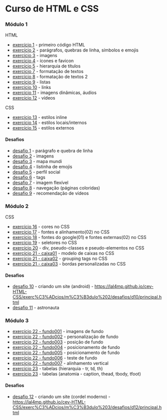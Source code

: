 # Curso de HTML e CSS

### Módulo 1
HTML
+ [exercício 1](https://github.com/lal4mp/cev-HTML-CSS/tree/main/exerc%C3%ADcios/m%C3%B3dulo%201/ex001) - primeiro código HTML 
+ [exercício 2](https://github.com/lal4mp/cev-HTML-CSS/tree/main/exerc%C3%ADcios/m%C3%B3dulo%201/ex002) - parágrafos, quebras de linha, símbolos e emojis
+ [exercício 3](https://github.com/lal4mp/cev-HTML-CSS/tree/main/exerc%C3%ADcios/m%C3%B3dulo%201/ex003) - imagens 
+ [exercício 4](https://github.com/lal4mp/cev-HTML-CSS/tree/main/exerc%C3%ADcios/m%C3%B3dulo%201/ex004) - ícones e favicon
+ [exercício 5](https://github.com/lal4mp/cev-HTML-CSS/tree/main/exerc%C3%ADcios/m%C3%B3dulo%201/ex005) - hierarquia de títulos
+ [exercício 7](https://github.com/lal4mp/cev-HTML-CSS/tree/main/exerc%C3%ADcios/m%C3%B3dulo%201/ex007) - formatação de textos
+ [exercício 8](https://github.com/lal4mp/cev-HTML-CSS/tree/main/exerc%C3%ADcios/m%C3%B3dulo%201/ex008) - formatação de textos 2
+ [exercício 9](https://github.com/lal4mp/cev-HTML-CSS/tree/main/exerc%C3%ADcios/m%C3%B3dulo%201/ex009) - listas
+ [exercício 10](https://github.com/lal4mp/cev-HTML-CSS/tree/main/exerc%C3%ADcios/m%C3%B3dulo%201/ex010) - links
+ [exercício 11](https://github.com/lal4mp/cev-HTML-CSS/tree/main/exerc%C3%ADcios/m%C3%B3dulo%201/ex011) - imagens dinâmicas, áudios
+ [exercício 12](https://github.com/lal4mp/cev-HTML-CSS/tree/main/exerc%C3%ADcios/m%C3%B3dulo%201/ex012) - vídeos

CSS
+ [exercício 13](https://github.com/lal4mp/cev-HTML-CSS/tree/main/exerc%C3%ADcios/m%C3%B3dulo%201/ex013) - estilos inline
+ [exercício 14](https://github.com/lal4mp/cev-HTML-CSS/tree/main/exerc%C3%ADcios/m%C3%B3dulo%201/ex014) - estilos locais/internos
+ [exercício 15](https://github.com/lal4mp/cev-HTML-CSS/tree/main/exerc%C3%ADcios/m%C3%B3dulo%201/ex015) - estilos externos

#### Desafios
+ [desafio 1](https://github.com/lal4mp/cev-HTML-CSS/tree/main/exerc%C3%ADcios/m%C3%B3dulo%201/desafios/d01) - parágrafo e quebra de linha
+ [desafio 2](https://github.com/lal4mp/cev-HTML-CSS/tree/main/exerc%C3%ADcios/m%C3%B3dulo%201/desafios/d02) - imagens
+ [desafio 3](https://github.com/lal4mp/cev-HTML-CSS/tree/main/exerc%C3%ADcios/m%C3%B3dulo%201/desafios/d03) - mapa mundi
+ [desafio 4](https://github.com/lal4mp/cev-HTML-CSS/tree/main/exerc%C3%ADcios/m%C3%B3dulo%201/desafios/d04) - listinha de emojis
+ [desafio 5](https://github.com/lal4mp/cev-HTML-CSS/tree/main/exerc%C3%ADcios/m%C3%B3dulo%201/desafios/d05) - perfil social
+ [desafio 6](https://github.com/lal4mp/cev-HTML-CSS/tree/main/exerc%C3%ADcios/m%C3%B3dulo%201/desafios/d06) - tags
+ [desafio 7](https://github.com/lal4mp/cev-HTML-CSS/tree/main/exerc%C3%ADcios/m%C3%B3dulo%201/desafios/d07) - imagem flexível
+ [desafio 8](https://github.com/lal4mp/cev-HTML-CSS/tree/main/exerc%C3%ADcios/m%C3%B3dulo%201/desafios/d08) - navegação (páginas coloridas)
+ [desafio 9](https://github.com/lal4mp/cev-HTML-CSS/tree/main/exerc%C3%ADcios/m%C3%B3dulo%201/desafios/d09) - recomendação de vídeos

### Módulo 2
CSS
+ [exercício 16](https://github.com/lal4mp/cev-HTML-CSS/tree/main/exerc%C3%ADcios/m%C3%B3dulo%202/ex016) - cores no CSS
+ [exercício 17](https://github.com/lal4mp/cev-HTML-CSS/tree/main/exerc%C3%ADcios/m%C3%B3dulo%202/ex017) - fontes e alinhamento(02) no CSS
+ [exercício 18](https://github.com/lal4mp/cev-HTML-CSS/tree/main/exerc%C3%ADcios/m%C3%B3dulo%202/ex018) - fontes do google(01) e fontes externas(02) no CSS
+ [exercício 19](https://github.com/lal4mp/cev-HTML-CSS/tree/main/exerc%C3%ADcios/m%C3%B3dulo%202/ex019) - seletores no CSS
+ [exercício 20](https://github.com/lal4mp/cev-HTML-CSS/tree/main/exerc%C3%ADcios/m%C3%B3dulo%202/ex020) - div, pseudo-classes e pseudo-elementos no CSS
+ [exercício 21 - caixa01](https://github.com/lal4mp/cev-HTML-CSS/blob/main/exerc%C3%ADcios/m%C3%B3dulo%202/ex021/caixa01.html) - modelo de caixas no CSS
+ [exercício 21 - caixa02](https://github.com/lal4mp/cev-HTML-CSS/blob/main/exerc%C3%ADcios/m%C3%B3dulo%202/ex021/caixa02.html) - grouping tags no CSS
+ [exercício 21 - caixa03](https://github.com/lal4mp/cev-HTML-CSS/blob/main/exerc%C3%ADcios/m%C3%B3dulo%202/ex021/caixa03.html) - bordas personalizadas no CSS

#### Desafios
+ [desafio 10](https://github.com/lal4mp/cev-HTML-CSS/tree/main/exerc%C3%ADcios/m%C3%B3dulo%202/desafios/d10) - criando um site (android) - https://lal4mp.github.io/cev-HTML-CSS/exerc%C3%ADcios/m%C3%B3dulo%202/desafios/d10/principal.html
+ [desafio 11](https://github.com/lal4mp/cev-HTML-CSS/tree/main/exerc%C3%ADcios/m%C3%B3dulo%202/desafios/d11) - astronauta 


### Módulo 3
+ [exercício 22 - fundo001](https://github.com/lal4mp/cev-HTML-CSS/tree/main/exerc%C3%ADcios/m%C3%B3dulo%203/ex022/fundo001.html) - imagens de fundo
+ [exercício 22 - fundo002](https://github.com/lal4mp/cev-HTML-CSS/tree/main/exerc%C3%ADcios/m%C3%B3dulo%203/ex022/fundo001.html) - personalização de fundo
+ [exercício 22 - fundo003](https://github.com/lal4mp/cev-HTML-CSS/tree/main/exerc%C3%ADcios/m%C3%B3dulo%203/ex022/fundo001.html) - posição de fundo
+ [exercício 22 - fundo004](https://github.com/lal4mp/cev-HTML-CSS/tree/main/exerc%C3%ADcios/m%C3%B3dulo%203/ex022/fundo004.html) - posicionamento de fundo
+ [exercício 22 - fundo005](https://github.com/lal4mp/cev-HTML-CSS/tree/main/exerc%C3%ADcios/m%C3%B3dulo%203/ex022/fundo005.html) - posicionamento de fundo
+ [exercício 22 - fundo006](https://github.com/lal4mp/cev-HTML-CSS/tree/main/exerc%C3%ADcios/m%C3%B3dulo%203/ex022/fundo005.html) - teste de fundo
+ [exercício 22 - fundo007](https://github.com/lal4mp/cev-HTML-CSS/tree/main/exerc%C3%ADcios/m%C3%B3dulo%203/ex022/fundo005.html) - alinhamento vertical
+ [exercício 23](https://github.com/lal4mp/cev-HTML-CSS/tree/main/exerc%C3%ADcios/m%C3%B3dulo%203/ex023/tabela01.html) - tabelas (hierarquia - tr, td, th)
+ [exercício 23](https://github.com/lal4mp/cev-HTML-CSS/tree/main/exerc%C3%ADcios/m%C3%B3dulo%203/ex023/tabela02.html) - tabelas (anatomia - caption, thead, tbody, tfoot)

#### Desafios
+ [desafio 12](https://github.com/lal4mp/cev-HTML-CSS/tree/main/exerc%C3%ADcios/m%C3%B3dulo%203/desafios/d12) - criando um site (cordel moderno) - https://lal4mp.github.io/cev-HTML-CSS/exerc%C3%ADcios/m%C3%B3dulo%203/desafios/d12/principal.html

